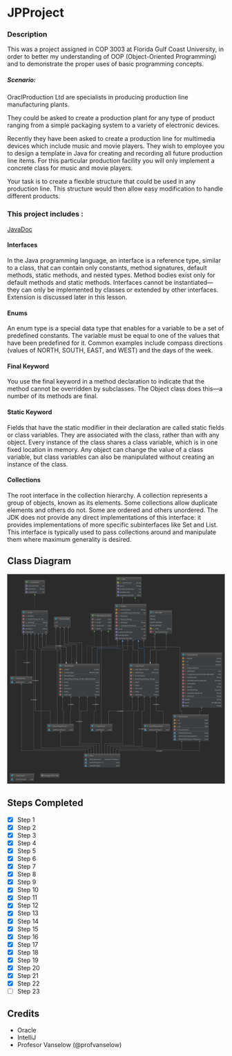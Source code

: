 # JPProject
### Description
This was a project assigned in COP 3003 at Florida Gulf Coast University, in order to better my understanding of OOP (Object-Oriented Programming) and to demonstrate the proper uses of basic programming concepts.

##### Scenario:
OraclProduction Ltd are specialists in producing production line manufacturing plants.

They could be asked to create a production plant for any type of product ranging from a simple packaging system to a variety of electronic devices.

Recently they have been asked to create a production line for multimedia devices which include music and movie players. They wish to employee you to design a template in Java for creating and recording all future production line items. For this particular production facility you will only implement a concrete class for music and movie players.

Your task is to create a flexible structure that could be used in any production line. This structure would then allow easy modification to handle different products.


### This project includes :

[JavaDoc](https://Natt913.github.io/JPProject/javadoc/index.html)

#### Interfaces
In the Java programming language, an interface is a reference type, similar to a class, that can contain only constants, method signatures, default methods, static methods, and nested types. Method bodies exist only for default methods and static methods. Interfaces cannot be instantiated—they can only be implemented by classes or extended by other interfaces. Extension is discussed later in this lesson.

#### Enums
An enum type is a special data type that enables for a variable to be a set of predefined constants. The variable must be equal to one of the values that have been predefined for it. Common examples include compass directions (values of NORTH, SOUTH, EAST, and WEST) and the days of the week.

#### Final Keyword
You use the final keyword in a method declaration to indicate that the method cannot be overridden by subclasses. The Object class does this—a number of its methods are final.

#### Static Keyword
Fields that have the static modifier in their declaration are called static fields or class variables. They are associated with the class, rather than with any object. Every instance of the class shares a class variable, which is in one fixed location in memory. Any object can change the value of a class variable, but class variables can also be manipulated without creating an instance of the class.

#### Collections
The root interface in the collection hierarchy. A collection represents a group of objects, known as its elements. Some collections allow duplicate elements and others do not. Some are ordered and others unordered. The JDK does not provide any direct implementations of this interface: it provides implementations of more specific subinterfaces like Set and List. This interface is typically used to pass collections around and manipulate them where maximum generality is desired.

## Class Diagram
![Project Class Diagram](docs/diagrams/JPPClassDiagram.png)

## Steps Completed
- [x] Step 1
- [x] Step 2
- [x] Step 3
- [x] Step 4
- [x] Step 5
- [x] Step 6
- [x] Step 7
- [x] Step 8
- [x] Step 9
- [x] Step 10
- [x] Step 11
- [x] Step 12
- [x] Step 13
- [x] Step 14
- [x] Step 15
- [x] Step 16
- [x] Step 17
- [x] Step 18
- [x] Step 19
- [x] Step 20
- [x] Step 21
- [x] Step 22
- [ ] Step 23

## Credits
- Oracle
- IntelliJ
- Profesor Vanselow (@profvanselow)
